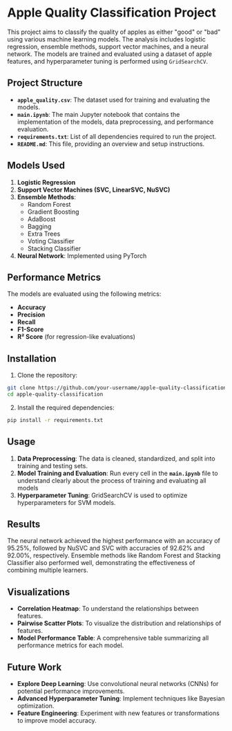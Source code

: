 # Apple Quality Classification Project

This project aims to classify the quality of apples as either "good" or "bad" using various machine learning models. The analysis includes logistic regression, ensemble methods, support vector machines, and a neural network. The models are trained and evaluated using a dataset of apple features, and hyperparameter tuning is performed using `GridSearchCV`.

## Project Structure
- **`apple_quality.csv`**: The dataset used for training and evaluating the models.
- **`main.ipynb`**: The main Jupyter notebook that contains the implementation of the models, data preprocessing, and performance evaluation.
- **`requirements.txt`**: List of all dependencies required to run the project.
- **`README.md`**: This file, providing an overview and setup instructions.

## Models Used
1. **Logistic Regression**
2. **Support Vector Machines (SVC, LinearSVC, NuSVC)**
3. **Ensemble Methods**:
   - Random Forest
   - Gradient Boosting
   - AdaBoost
   - Bagging
   - Extra Trees
   - Voting Classifier
   - Stacking Classifier
4. **Neural Network**: Implemented using PyTorch

## Performance Metrics
The models are evaluated using the following metrics:
- **Accuracy**
- **Precision**
- **Recall**
- **F1-Score**
- **R² Score** (for regression-like evaluations)

## Installation
1. Clone the repository:
```bash
git clone https://github.com/your-username/apple-quality-classification.git
cd apple-quality-classification
```

2. Install the required dependencies:
```bash
pip install -r requirements.txt
```

## Usage
1. **Data Preprocessing**: The data is cleaned, standardized, and split into training and testing sets.
2. **Model Training and Evaluation**: Run every cell in the **`main.ipynb`** file to understand clearly about the process of training and evaluating all models
3. **Hyperparameter Tuning**: GridSearchCV is used to optimize hyperparameters for SVM models.


## Results
The neural network achieved the highest performance with an accuracy of 95.25%, followed by NuSVC and SVC with accuracies of 92.62% and 92.00%, respectively. Ensemble methods like Random Forest and Stacking Classifier also performed well, demonstrating the effectiveness of combining multiple learners.

## Visualizations
* **Correlation Heatmap**: To understand the relationships between features.
* **Pairwise Scatter Plots**: To visualize the distribution and relationships of features.
* **Model Performance Table**: A comprehensive table summarizing all performance metrics for each model.

## Future Work
* **Explore Deep Learning**: Use convolutional neural networks (CNNs) for potential performance improvements.
* **Advanced Hyperparameter Tuning**: Implement techniques like Bayesian optimization.
* **Feature Engineering**: Experiment with new features or transformations to improve model accuracy.

